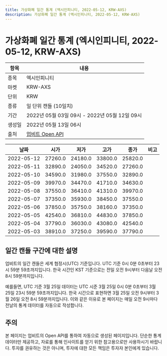 ```yaml
---
title: 가상화폐 일간 통계 (엑시인피니티, 2022-05-12, KRW-AXS)
description: 가상화폐 일간 통계 (엑시인피니티, 2022-05-12, KRW-AXS)
---
```



가상화폐 일간 통계 (엑시인피니티, 2022-05-12, KRW-AXS)
===

|항목|내용|
|--|--|
|종목|엑시인피니티|
|마켓|KRW-AXS|
|단위|KRW|
|종류|일 단위 캔들 (10일치)|
|기간|2022년 05월 03일 09시 - 2022년 05월 12일 09시|
|생성일|2022년 05월 13일 06시|
|출처|[업비트 Open API](https://docs.upbit.com)|


|날짜|시가|저가|고가|종가|비고|
|--|--|--|--|--|--|
|2022-05-12|27260.0|24180.0|33800.0|25820.0|    |
|2022-05-11|32890.0|24050.0|34520.0|27260.0|    |
|2022-05-10|34590.0|31980.0|37550.0|32890.0|    |
|2022-05-09|39970.0|34470.0|41710.0|34630.0|    |
|2022-05-08|37550.0|36410.0|41310.0|39970.0|    |
|2022-05-07|37350.0|35930.0|38450.0|37550.0|    |
|2022-05-06|37850.0|35750.0|38160.0|37350.0|    |
|2022-05-05|42540.0|36810.0|44830.0|37850.0|    |
|2022-05-04|37790.0|36030.0|43080.0|42540.0|    |
|2022-05-03|38910.0|37250.0|39590.0|37790.0|    |


일간 캔들 구간에 대한 설명
---


업비트의 일간 캔들은 세계 협정시(UTC) 기준입니다. 
UTC 기준 0시 0분 0초부터 23시 59분 59초까지입니다. 
한국 시간인 KST 기준으로는 전일 오전 9시부터 다음날 오전 8시 59분까지입니다. 


예를들면, UTC 기준 3월 25일 데이터는 UTC 시준 3월 25일 0시 0분 0초부터 3월 25일 23시 59분 59초까지입니다. 
한국 시간으로 표현하면 3월 25일 오전 9시부터 3월 26일 오전 8시 59분까지입니다. 
이와 같은 이유로 본 페이지는 매일 오전 9시마다 전날의 통계 데이터를 자동으로 작성합니다. 


주의
---


본 페이지는 업비트의 Open API를 통하여 자동으로 생성된 페이지입니다. 
단순한 통계 데이터만 제공하고, 자료를 통해 인사이트를 얻기 위한 참고용으로만 사용하시기 바랍니다. 
투자를 권유하는 것은 아니며, 투자에 대한 모든 책임은 투자자 본인에게 있습니다. 
